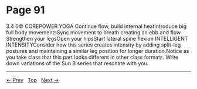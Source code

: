 # Page 91

3.4 0© COREPOWER YOGA Continue flow, build internal heatIntroduce big full body movementsSync movement to breath creating an ebb and flow Strengthen your legsOpen your hipsStart lateral spine flexion
INTELLIGENT INTENSITYConsider how this series creates intensity by adding split-leg postures and maintaining a similar leg position for longer duration.Notice as you take class that this part looks different in other class formats. Write down variations of the Sun B series that resonate with you.


---
[← Prev](/pages/page-090.md) &nbsp; [Top](/index.md) &nbsp; [Next →](/pages/page-092.md)
